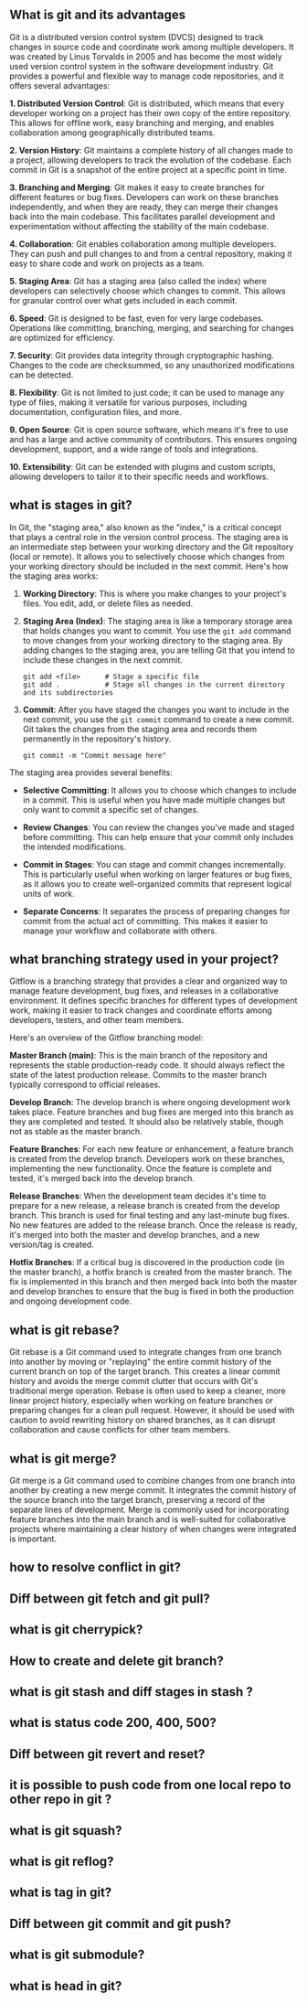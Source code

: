 ## What is git and its advantages
Git is a distributed version control system (DVCS) designed to track changes in source code and coordinate work among multiple developers. It was created by Linus Torvalds in 2005 and has become the most widely used version control system in the software development industry. Git provides a powerful and flexible way to manage code repositories, and it offers several advantages:

**1. Distributed Version Control**: Git is distributed, which means that every developer working on a project has their own copy of the entire repository. This allows for offline work, easy branching and merging, and enables collaboration among geographically distributed teams.

**2. Version History**: Git maintains a complete history of all changes made to a project, allowing developers to track the evolution of the codebase. Each commit in Git is a snapshot of the entire project at a specific point in time.

**3. Branching and Merging**: Git makes it easy to create branches for different features or bug fixes. Developers can work on these branches independently, and when they are ready, they can merge their changes back into the main codebase. This facilitates parallel development and experimentation without affecting the stability of the main codebase.

**4. Collaboration**: Git enables collaboration among multiple developers. They can push and pull changes to and from a central repository, making it easy to share code and work on projects as a team.

**5. Staging Area**: Git has a staging area (also called the index) where developers can selectively choose which changes to commit. This allows for granular control over what gets included in each commit.

**6. Speed**: Git is designed to be fast, even for very large codebases. Operations like committing, branching, merging, and searching for changes are optimized for efficiency.

**7. Security**: Git provides data integrity through cryptographic hashing. Changes to the code are checksummed, so any unauthorized modifications can be detected.

**8. Flexibility**: Git is not limited to just code; it can be used to manage any type of files, making it versatile for various purposes, including documentation, configuration files, and more.

**9. Open Source**: Git is open source software, which means it's free to use and has a large and active community of contributors. This ensures ongoing development, support, and a wide range of tools and integrations.

**10. Extensibility**: Git can be extended with plugins and custom scripts, allowing developers to tailor it to their specific needs and workflows.

## what is stages in git?
In Git, the "staging area," also known as the "index," is a critical concept that plays a central role in the version control process. The staging area is an intermediate step between your working directory and the Git repository (local or remote). It allows you to selectively choose which changes from your working directory should be included in the next commit. Here's how the staging area works:

1. **Working Directory**: This is where you make changes to your project's files. You edit, add, or delete files as needed.

2. **Staging Area (Index)**: The staging area is like a temporary storage area that holds changes you want to commit. You use the `git add` command to move changes from your working directory to the staging area. By adding changes to the staging area, you are telling Git that you intend to include these changes in the next commit.

   ```
   git add <file>      # Stage a specific file
   git add .           # Stage all changes in the current directory and its subdirectories
   ```

3. **Commit**: After you have staged the changes you want to include in the next commit, you use the `git commit` command to create a new commit. Git takes the changes from the staging area and records them permanently in the repository's history.

   ```
   git commit -m "Commit message here"
   ```

The staging area provides several benefits:

- **Selective Committing**: It allows you to choose which changes to include in a commit. This is useful when you have made multiple changes but only want to commit a specific set of changes.

- **Review Changes**: You can review the changes you've made and staged before committing. This can help ensure that your commit only includes the intended modifications.

- **Commit in Stages**: You can stage and commit changes incrementally. This is particularly useful when working on larger features or bug fixes, as it allows you to create well-organized commits that represent logical units of work.

- **Separate Concerns**: It separates the process of preparing changes for commit from the actual act of committing. This makes it easier to manage your workflow and collaborate with others.

## what branching strategy used in your project?
Gitflow is a branching strategy that provides a clear and organized way to manage feature development, bug fixes, and releases in a collaborative environment. It defines specific branches for different types of development work, making it easier to track changes and coordinate efforts among developers, testers, and other team members.

Here's an overview of the Gitflow branching model:

**Master Branch (main)**: This is the main branch of the repository and represents the stable production-ready code. It should always reflect the state of the latest production release. Commits to the master branch typically correspond to official releases.

**Develop Branch**: The develop branch is where ongoing development work takes place. Feature branches and bug fixes are merged into this branch as they are completed and tested. It should also be relatively stable, though not as stable as the master branch.

**Feature Branches**: For each new feature or enhancement, a feature branch is created from the develop branch. Developers work on these branches, implementing the new functionality. Once the feature is complete and tested, it's merged back into the develop branch.

**Release Branches**: When the development team decides it's time to prepare for a new release, a release branch is created from the develop branch. This branch is used for final testing and any last-minute bug fixes. No new features are added to the release branch. Once the release is ready, it's merged into both the master and develop branches, and a new version/tag is created.

**Hotfix Branches**: If a critical bug is discovered in the production code (in the master branch), a hotfix branch is created from the master branch. The fix is implemented in this branch and then merged back into both the master and develop branches to ensure that the bug is fixed in both the production and ongoing development code.

## what is git rebase?
Git rebase is a Git command used to integrate changes from one branch into another by moving or "replaying" the entire commit history of the current branch on top of the target branch. This creates a linear commit history and avoids the merge commit clutter that occurs with Git's traditional merge operation. Rebase is often used to keep a cleaner, more linear project history, especially when working on feature branches or preparing changes for a clean pull request. However, it should be used with caution to avoid rewriting history on shared branches, as it can disrupt collaboration and cause conflicts for other team members.

## what is git merge?
Git merge is a Git command used to combine changes from one branch into another by creating a new merge commit. It integrates the commit history of the source branch into the target branch, preserving a record of the separate lines of development. Merge is commonly used for incorporating feature branches into the main branch and is well-suited for collaborative projects where maintaining a clear history of when changes were integrated is important.

## how to resolve conflict in git?

## Diff between git fetch and git pull?

## what is git cherrypick?

## How to create and delete git branch?

## what is git stash and diff stages in stash ?

## what is status code 200, 400, 500?

## Diff between git revert and reset?

## it is possible to push code from one local repo to other repo in git ?

## what is git squash?

## what is git reflog?

## what is tag in git?

## Diff between git commit and git push?

## what is git submodule?

## what is head in git?

## 
